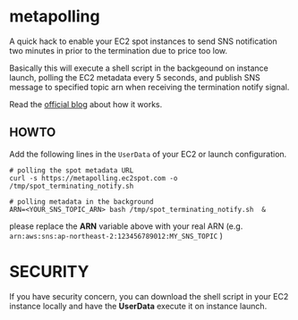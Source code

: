# metapolling

A quick hack to enable your EC2 spot instances to send SNS notification two minutes in prior to the termination due to price too low.

Basically this will execute a shell script in the backgeound on instance launch, polling the EC2 metadata every 5 seconds, and publish SNS message to specified topic arn when receiving the termination notify signal.


Read the [official blog](https://aws.amazon.com/tw/blogs/aws/new-ec2-spot-instance-termination-notices/) about how it works. 



## HOWTO

Add the following lines in the `UserData` of your EC2 or launch configuration.

```
# polling the spot metadata URL 
curl -s https://metapolling.ec2spot.com -o /tmp/spot_terminating_notify.sh

# polling metadata in the background
ARN=<YOUR_SNS_TOPIC_ARN> bash /tmp/spot_terminating_notify.sh  &
```

please replace the **ARN** variable above with your real ARN (e.g. `arn:aws:sns:ap-northeast-2:123456789012:MY_SNS_TOPIC` )




# SECURITY

If you have security concern, you can download the shell script in your EC2 instance locally and have the **UserData** execute it on instance launch.

